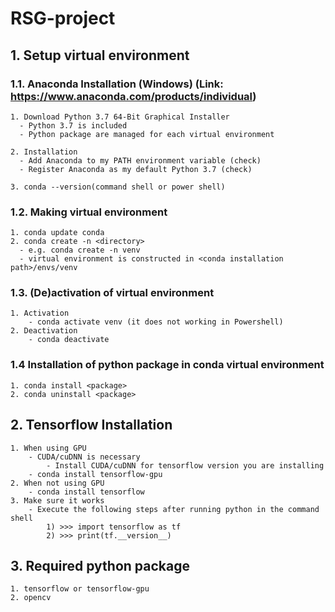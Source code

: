 # RSG-project

## 1. Setup virtual environment
### 1.1. Anaconda Installation (Windows) (Link: <https://www.anaconda.com/products/individual>)
    1. Download Python 3.7 64-Bit Graphical Installer
      - Python 3.7 is included
      - Python package are managed for each virtual environment
      
    2. Installation    
      - Add Anaconda to my PATH environment variable (check)    
      - Register Anaconda as my default Python 3.7 (check)    

    3. conda --version(command shell or power shell)

### 1.2. Making virtual environment
    1. conda update conda
    2. conda create -n <directory>
      - e.g. conda create -n venv
      - virtual environment is constructed in <conda installation path>/envs/venv

### 1.3. (De)activation of virtual environment
    1. Activation
        - conda activate venv (it does not working in Powershell)
    2. Deactivation
        - conda deactivate

### 1.4 Installation of python package in conda virtual environment
    1. conda install <package>
    2. conda uninstall <package>

## 2. Tensorflow Installation
    1. When using GPU
        - CUDA/cuDNN is necessary
            - Install CUDA/cuDNN for tensorflow version you are installing
        - conda install tensorflow-gpu
    2. When not using GPU
        - conda install tensorflow
    3. Make sure it works
        - Execute the following steps after running python in the command shell
            1) >>> import tensorflow as tf
            2) >>> print(tf.__version__)

## 3. Required python package
    1. tensorflow or tensorflow-gpu
    2. opencv
